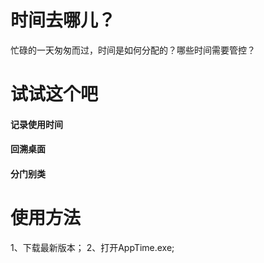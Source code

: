 # 时间去哪儿？
忙碌的一天匆匆而过，时间是如何分配的？哪些时间需要管控？

# 试试这个吧
#### 记录使用时间


#### 回溯桌面


#### 分门别类

# 使用方法
1、下载最新版本；
2、打开AppTime.exe;
